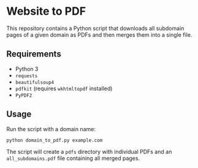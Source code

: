 # Website to PDF

This repository contains a Python script that downloads all subdomain pages of a given domain as PDFs and then merges them into a single file.

## Requirements
- Python 3
- `requests`
- `beautifulsoup4`
- `pdfkit` (requires `wkhtmltopdf` installed)
- `PyPDF2`

## Usage
Run the script with a domain name:

```bash
python domain_to_pdf.py example.com
```

The script will create a `pdfs` directory with individual PDFs and an `all_subdomains.pdf` file containing all merged pages.
